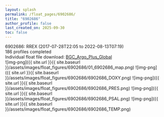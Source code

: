 ```yaml
---
layout: splash
permalink: /float_pages/6902686/
title: "6902686"
author_profile: false
last_created_on: 2025-09-30
toc: false
---
```

 
6902686: RREX (2017-07-28T22:05 to 2022-08-13T07:19)\
186 profiles completed\
Individual float file download: [BGC_Argo_Plus_Global](https://ftp.soest.hawaii.edu/bgc_argo_plus/Individual_Floats/outliers_removed/6902686_Sprof_processed.nc)\
![img-png]({{ site.url }}{{ site.baseurl }}/assets/images/float_figures/6902686/01_6902686_map.png)
![img-png]({{ site.url }}{{ site.baseurl }}/assets/images/float_figures/6902686/6902686_DOXY.png)
![img-png]({{ site.url }}{{ site.baseurl }}/assets/images/float_figures/6902686/6902686_PRES.png)
![img-png]({{ site.url }}{{ site.baseurl }}/assets/images/float_figures/6902686/6902686_PSAL.png)
![img-png]({{ site.url }}{{ site.baseurl }}/assets/images/float_figures/6902686/6902686_TEMP.png)
